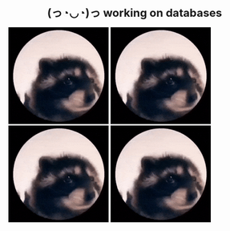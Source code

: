 <h1 align="center" style="font-size: 22px"> (っ◔◡◔)っ working on databases</h1>

![pedro GIF](https://github.com/arjunhm/arjunhm/blob/main/pedro.gif?raw=true)
![pedro GIF](https://github.com/arjunhm/arjunhm/blob/main/pedro.gif?raw=true)
![pedro GIF](https://github.com/arjunhm/arjunhm/blob/main/pedro.gif?raw=true)
![pedro GIF](https://github.com/arjunhm/arjunhm/blob/main/pedro.gif?raw=true)

